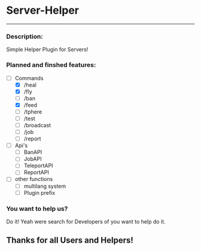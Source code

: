 # Server-Helper
---
### Description:
Simple Helper Plugin for Servers!

### Planned and finshed features:
- [ ] Commands
    - [x] /heal
    - [x] /fly
    - [ ] /ban
    - [x] /feed
    - [ ] /tphere
    - [ ] /test
    - [ ] /broadcast
    - [ ] /job
    - [ ] /report
- [ ] Api's
    - [ ] BanAPI
    - [ ] JobAPI
    - [ ] TeleportAPI
    - [ ] ReportAPI
- [ ] other functions
    - [ ] multilang system
    - [ ] Plugin prefix

### You want to help us?
Do it! Yeah were search for Developers of you want to help do it.

## Thanks for all Users and Helpers!
